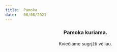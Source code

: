 ```yaml
---
title:  Pamoka
date:   06/08/2021
---
```


### <center>Pamoka kuriama.</center>
<center>Kviečiame sugrįžti vėliau.</center>